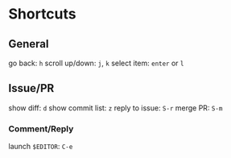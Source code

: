 # Shortcuts

## General

go back: `h`
scroll up/down: `j`, `k`
select item: `enter` or `l`

## Issue/PR

show diff: `d`
show commit list: `z`
reply to issue: `S-r`
merge PR: `S-m`

### Comment/Reply
launch `$EDITOR`: `C-e`
